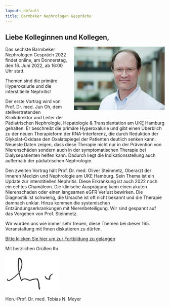 ```yaml
---
layout: default
title: Barmbeker Nephrologen Gespräche
---
```

## Liebe Kolleginnen und Kollegen,   

<img src="/assets/images/CA_Meyer.jpg" height="200rem" style="float:right; margin-left:20px; margin-bottom:20px;">Das sechste Barmbeker Nephrologen Gespräch 2022 findet online, am Donnerstag, den 16. Juni 2022, ab 16:00 Uhr statt.    

Themen sind die primäre Hyperoxalurie und die interstitielle Nephritis!         

Der erste Vortrag wird von Prof. Dr. med. Jun Oh, dem stellvertretenden Klinikdirektor und Leiter der Pädiatrischen Nephrologie, Hepatologie & Transplantation am UKE Hamburg  gehalten. Er beschreibt die primäre Hyperoxalurie und gibt einen Überblich zu der neuen Therapieform der RNA-Interferenz, die durch Reduktion der Glykolat-Oxidase den Oxalatspiegel der Patienten deutlich senken kann. Neueste Daten zeigen, dass diese Therapie nicht nur in der Prävention von Nierenschäden sondern auch in der symptomatischen Therapie bei Dialysepatienten helfen kann. Dadurch liegt die Indikationsstellung auch außerhalb der pädiatrischen Nephrologie.         

Den zweiten Vortrag hält Prof. Dr. med. Oliver Steinmetz, Oberarzt der Inneren Medizin und Nephrologie am UKE Hamburg. Sein Thema ist ein Update zur interstitiellen Nephritis. Diese Erkrankung ist auch 2022 noch ein echtes Chamäleon. Die klinische Ausprägung kann einen akuten Nierenschaden oder einen langsamen eGFR Verlust bewirken. Die Diagnostik ist schwierig, die Ursache ist oft nicht bekannt und die Therapie demnach unklar. Hinzu kommen die systemischen Entzündungserkrankungen mit Nierenbeteiligung. Wir sind gespannt auf das Vorgehen von Prof. Steinmetz.         

Wir würden uns wie immer sehr freuen, diese Themen bei dieser 165. Veranstaltung mit Ihnen diskutieren zu dürfen.         

<a class="button" href="https://teams.microsoft.com/l/meetup-join/19%3ameeting_N2E0ZGI0NmEtOGVlNS00ZTFkLTk0YzEtNTkwMWE0YmFhMjIy%40thread.v2/0?context=%7b%22Tid%22%3a%22e6160a47-a12e-4ab1-be56-bddd09456693%22%2c%22Oid%22%3a%2254de3200-43af-4cbb-8fde-9d0457be7bcb%22%7d" target="_blank">Bitte klicken Sie hier um zur Fortbildung zu gelangen</a>  

Mit herzlichen Grüßen Ihr  

![Unterschrift Prof. Meyer](/assets/images/unterschrift-meyer.png)  

Hon.-Prof. Dr. med. Tobias N. Meyer  
